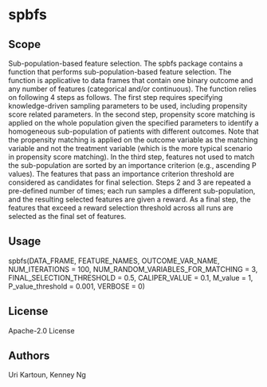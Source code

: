 <!-- This should be the location of the title of the repository, normally the short name -->
# spbfs

## Scope

Sub-population-based feature selection. The spbfs package contains a function that performs sub-population-based feature selection. The function is applicative to data frames that contain one binary outcome and any number of features (categorical and/or continuous). The function relies on following 4 steps as follows. The first step requires specifying knowledge-driven sampling parameters to be used, including propensity score related parameters. In the second step, propensity score matching is applied on the whole population given the specified parameters to identify a homogeneous sub-population of patients with different outcomes. Note that the propensity matching is applied on the outcome variable as the matching variable and not the treatment variable (which is the more typical scenario in propensity score matching). In the third step, features not used to match the sub-population are sorted by an importance criterion (e.g., ascending P values). The features that pass an importance criterion threshold are considered as candidates for final selection. Steps 2 and 3 are repeated a pre-defined number of times; each run samples a different sub-population, and the resulting selected features are given a reward. As a final step, the features that exceed a reward selection threshold across all runs are selected as the final set of features.

## Usage

spbfs(DATA_FRAME, FEATURE_NAMES, OUTCOME_VAR_NAME, NUM_ITERATIONS = 100, NUM_RANDOM_VARIABLES_FOR_MATCHING = 3, FINAL_SELECTION_THRESHOLD = 0.5, CALIPER_VALUE = 0.1, M_value = 1, P_value_threshold = 0.001, VERBOSE = 0)

## License

Apache-2.0 License

## Authors

Uri Kartoun, Kenney Ng
